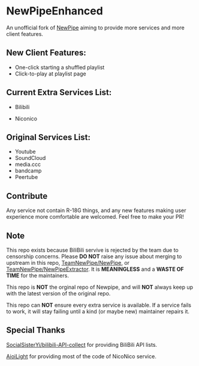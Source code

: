 # NewPipeEnhanced

An unofficial fork of [NewPipe](https://github.com/TeamNewPipe/NewPipe) aiming to provide more services and more client features.

## New Client Features:

- One-click starting a shuffled playlist
- Click-to-play at playlist page

## Current Extra Services List:

- Bilibili

- Niconico

## Original Services List:

- Youtube
- SoundCloud
- media.ccc
- bandcamp
- Peertube

## Contribute

Any service not contain R-18G things, and any new features making user experience more comfortable are welcomed. Feel free to make your PR!

## Note

This repo exists because BiliBili servive is rejected by the team due to censorship concerns. Please **DO NOT** raise any issue about merging to upstream in this repo, [TeamNewPipe/NewPipe](https://github.com/TeamNewPipe/NewPipe), or [TeamNewPipe/NewPipeExtractor](https://github.com/TeamNewPipe/NewPipeExtractor/). It is **MEANINGLESS** and a **WASTE OF TIME** for the maintainers.

This repo is **NOT** the orginal repo of Newpipe, and will **NOT** always keep up with the latest version of the original repo.

This repo can **NOT** ensure every extra service is available. If a service fails to work, it will stay failing until a kind (or maybe new) maintainer repairs
it.

## Special Thanks

[SocialSisterYi/bilibili-API-collect](https://github.com/SocialSisterYi/bilibili-API-collect) for providing BiliBili API lists.

[AioiLight](https://github.com/AioiLight) for providing most of the code of NicoNico service.
